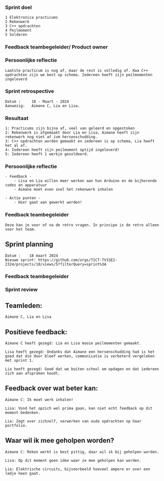 ### Sprint doel
    1 Elektronica practicums 
    2 Rekenwerk
    3 C++ opdrachten
    4 Peilmoment
    5 Solderen

### Feedback teambegeleider/ Product owner

### Persoonlijke reflectie
    Laatste practicum is nog af, maar de rest is volledig af. Kwa C++ opdrachten zijn we best op schema. Iedereen heeft zijn peilmomenten ingeleverd

### Sprint retrospective
    Datum :     18 - Maart - 2024
    Aanwezig:   Aimane C, Lia en Lisa.

### Resultaat
    1: Practicums zijn bijna af, veel van geleerd en opgestoken
    2: Rekenwerk is afgemaakt door Lia en Lisa, Aimane heeft zijn rekenwerk nog niet af ivm hersenschudding.
    3: C++ opdrachten worden gemaakt en iedereen is op schema, Lia heeft het al af.
    4: Iedereen heeft zijn peilmoment optijd ingeleverd!
    5: Iedereen heeft 1 werkje gesoldeerd.
    
### Persoonlijke reflectie
    - Feedback -
        - Lisa en Lia willen meer werken aan hun Arduino en de bijhorende codes en apparatuur 
        - Aimane moet even snel het rekenwerk inhalen
    
    - Actie punten -
        - Hier gaat aan gewerkt worden!

### Feedback teambegeleider
    Deze kan je voor of na de retro vragen. In principe is de retro alleen voor het team. 

## Sprint planning 
    Datum :    18 maart 2024
    Nieuwe sprint: https://github.com/orgs/TICT-TV1SE2-2324/projects/18/views/5?filterQuery=sprint%3A

### Feedback teambegeleider

### Sprint review

## Teamleden:
    Aimane C, Lia en Lisa

## Positieve feedback:
    Aimane C heeft gezegd: Lia en Lisa mooie peilmomenten gemaakt.

    Lisa heeft gezegd: Ondanks dat Aimane een hersenschudding had is het goed dat die door bleef werken, communicatie is verbeterd vergeleken met sprint 1.

    Lia heeft gezegd: Goed dat we buiten school om opdagen en dat iedereen zich aan afspraken houdt.

## Feedback over wat beter kan:
    Aimane C: Ik moet werk inhalen!

    Lisa: Vond het opzich wel prima gaan, kan niet echt feedback op dit moment bedenken.

    Lia: Zegt over zichzelf, verwerken van oude opdrachten op haar portfolio.

## Waar wil ik mee geholpen worden?
    Aimane C: Reken werkt is best pittig, daar wil ik bij geholpen worden.

    Lisa: Op dit moment geen idee waar ze mee geholpen kan worden.

    Lia: Elektrische circuits, bijvoorbeeld hoeveel ampere er over een ledje heen gaat.
